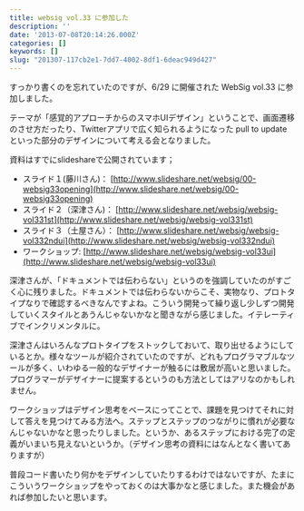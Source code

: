 ```yaml
---
title: websig vol.33 に参加した
description: ''
date: '2013-07-08T20:14:26.000Z'
categories: []
keywords: []
slug: "201307-117cb2e1-7dd7-4002-8df1-6deac949d427"
---
```

すっかり書くのを忘れていたのですが、6/29 に開催された WebSig vol.33 に参加しました。

テーマが「感覚的アプローチからのスマホUIデザイン」ということで、画面遷移のさせ方だったり、Twitterアプリで広く知られるようになった pull to update といった部分のデザインについて考える会となりました。

資料はすでにslideshareで公開されています；

*   スライド１(藤川さん)： [http://www.slideshare.net/websig/00-websig33opening](http://www.slideshare.net/websig/00-websig33opening)
*   スライド２（深津さん)： [http://www.slideshare.net/websig/websig-vol331st](http://www.slideshare.net/websig/websig-vol331st)
*   スライド３（土屋さん）： [http://www.slideshare.net/websig/websig-vol332ndui](http://www.slideshare.net/websig/websig-vol332ndui)
*   ワークショップ: [http://www.slideshare.net/websig/websig-vol33ui](http://www.slideshare.net/websig/websig-vol33ui)

深津さんが、「ドキュメントでは伝わらない」というのを強調していたのがすごく心に残りました。ドキュメントでは伝わらないからこそ、実物なり、プロトタイプなりで確認するべきなんですよね。こういう開発って繰り返し少しずつ開発していくスタイルとあうんじゃないかなと聞きながら感じました。イテレーティブでインクリメンタルに。  
  
深津さんはいろんなプロトタイプをストックしておいて、取り出せるようにしているとか。様々なツールが紹介されていたのですが、どれもプログラマブルなツールが多く、いわゆる一般的なデザイナーが触るには敷居が高いと思いました。プログラマーがデザイナーに提案するというのも方法としてはアリなのかもしれません。

ワークショップはデザイン思考をベースにってことで、課題を見つけてそれに対して答えを見つけてみる方法へ。ステップとステップのつながりに慣れが必要なんじゃないかなと思ったりしました。というか、あるステップにおける完了の定義がいまいち見えないというか。（デザイン思考の資料にはなんとなく書いてありますが）

普段コード書いたり何かをデザインしていたりするわけではないですが、たまにこういうワークショップをやっておくのは大事かなと感じました。また機会があれば参加したいと思います。